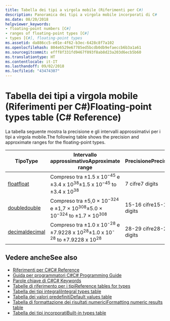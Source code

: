 ```yaml
---
title: Tabella dei tipi a virgola mobile (Riferimenti per C#)
description: Panoramica dei tipi a virgola mobile incorporati di C#
ms.date: 08/20/2018
helpviewer_keywords:
- floating-point numbers [C#]
- ranges of floating-point types [C#]
- types [C#], floating-point types
ms.assetid: da886cc5-e01e-4f62-b3ec-6428c8f7a102
ms.openlocfilehash: 804e6529e67785ed5bcdb0db9efaeccb6b3a1a61
ms.sourcegitcommit: efff8f331fd9467f093f8ab8d23a203d6ecb5b60
ms.translationtype: HT
ms.contentlocale: it-IT
ms.lasthandoff: 09/02/2018
ms.locfileid: "43474307"
---
```

# <a name="floating-point-types-table-c-reference"></a><span data-ttu-id="90121-103">Tabella dei tipi a virgola mobile (Riferimenti per C#)</span><span class="sxs-lookup"><span data-stu-id="90121-103">Floating-point types table (C# Reference)</span></span>

<span data-ttu-id="90121-104">La tabella seguente mostra la precisione e gli intervalli approssimativi per i tipi a virgola mobile.</span><span class="sxs-lookup"><span data-stu-id="90121-104">The following table shows the precision and approximate ranges for the floating-point types.</span></span>  
  
|<span data-ttu-id="90121-105">Tipo</span><span class="sxs-lookup"><span data-stu-id="90121-105">Type</span></span>|<span data-ttu-id="90121-106">Intervallo approssimativo</span><span class="sxs-lookup"><span data-stu-id="90121-106">Approximate range</span></span>|<span data-ttu-id="90121-107">Precisione</span><span class="sxs-lookup"><span data-stu-id="90121-107">Precision</span></span>|  
|----------|-----------------------|---------------|  
|[<span data-ttu-id="90121-108">float</span><span class="sxs-lookup"><span data-stu-id="90121-108">float</span></span>](float.md)|<span data-ttu-id="90121-109">Compreso tra ±1.5 x 10<sup>−45</sup> e ±3.4 x 10<sup>38</sup></span><span class="sxs-lookup"><span data-stu-id="90121-109">±1.5 x 10<sup>−45</sup> to ±3.4 x 10<sup>38</sup></span></span>|<span data-ttu-id="90121-110">7 cifre</span><span class="sxs-lookup"><span data-stu-id="90121-110">7 digits</span></span>|  
|[<span data-ttu-id="90121-111">double</span><span class="sxs-lookup"><span data-stu-id="90121-111">double</span></span>](double.md)|<span data-ttu-id="90121-112">Compreso tra ±5,0 × 10<sup>−324</sup> e ±1,7 × 10<sup>308</sup></span><span class="sxs-lookup"><span data-stu-id="90121-112">±5.0 × 10<sup>−324</sup> to ±1.7 × 10<sup>308</sup></span></span>|<span data-ttu-id="90121-113">15-16 cifre</span><span class="sxs-lookup"><span data-stu-id="90121-113">15-16 digits</span></span>|  
|[<span data-ttu-id="90121-114">decimal</span><span class="sxs-lookup"><span data-stu-id="90121-114">decimal</span></span>](decimal.md)|<span data-ttu-id="90121-115">Compreso tra ±1.0 x 10<sup>-28</sup> e ±7.9228 x 10<sup>28</sup></span><span class="sxs-lookup"><span data-stu-id="90121-115">±1.0 x 10<sup>-28</sup> to ±7.9228 x 10<sup>28</sup></span></span>|<span data-ttu-id="90121-116">28-29 cifre</span><span class="sxs-lookup"><span data-stu-id="90121-116">28-29 digits</span></span>|  
  
## <a name="see-also"></a><span data-ttu-id="90121-117">Vedere anche</span><span class="sxs-lookup"><span data-stu-id="90121-117">See also</span></span>

- [<span data-ttu-id="90121-118">Riferimenti per C#</span><span class="sxs-lookup"><span data-stu-id="90121-118">C# Reference</span></span>](../index.md)
- [<span data-ttu-id="90121-119">Guida per programmatori C#</span><span class="sxs-lookup"><span data-stu-id="90121-119">C# Programming Guide</span></span>](../../programming-guide/index.md)
- [<span data-ttu-id="90121-120">Parole chiave di C#</span><span class="sxs-lookup"><span data-stu-id="90121-120">C# Keywords</span></span>](index.md)
- [<span data-ttu-id="90121-121">Tabelle di riferimento per i tipi</span><span class="sxs-lookup"><span data-stu-id="90121-121">Reference tables for types</span></span>](reference-tables-for-types.md)
- [<span data-ttu-id="90121-122">Tabella dei tipi integrali</span><span class="sxs-lookup"><span data-stu-id="90121-122">Integral types table</span></span>](integral-types-table.md)
- [<span data-ttu-id="90121-123">Tabella dei valori predefiniti</span><span class="sxs-lookup"><span data-stu-id="90121-123">Default values table</span></span>](default-values-table.md)
- [<span data-ttu-id="90121-124">Tabella di formattazione dei risultati numerici</span><span class="sxs-lookup"><span data-stu-id="90121-124">Formatting numeric results table</span></span>](formatting-numeric-results-table.md)
- [<span data-ttu-id="90121-125">Tabella dei tipi incorporati</span><span class="sxs-lookup"><span data-stu-id="90121-125">Built-in types table</span></span>](built-in-types-table.md)
